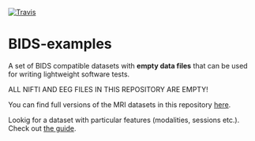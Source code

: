 [![Travis](https://api.travis-ci.org/INCF/BIDS-examples.svg?branch=master "Travis")](https://travis-ci.org/INCF/BIDS-examples)

# BIDS-examples
A set of BIDS compatible datasets with **empty data files** that can be used for writing lightweight software tests.

ALL NIFTI AND EEG FILES IN THIS REPOSITORY ARE EMPTY!

You can find full versions of the MRI datasets in this repository [here](https://drive.google.com/drive/u/0/folders/0B2JWN60ZLkgkMGlUY3B4MXZIZW8).

Lookig for a dataset with particular features (modalities, sessions etc.). Check out [the guide](https://github.com/INCF/BIDS-examples/wiki/MRI-datasets).
